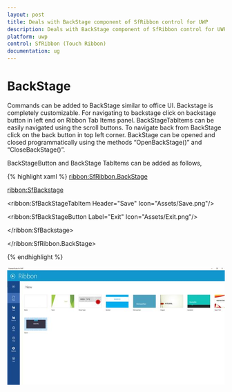 ```yaml
---
layout: post
title: Deals with BackStage component of SfRibbon control for UWP
description: Deals with BackStage component of SfRibbon control for UWP
platform: uwp
control: SfRibbon (Touch Ribbon)
documentation: ug
---
```


# BackStage

Commands can be added to BackStage similar to office UI. Backstage is completely customizable. For navigating to backstage click on backstage button in left end on Ribbon Tab Items panel. BackStageTabItems can be easily navigated using the scroll buttons. To navigate back from BackStage click on the back button in top left corner. BackStage can be opened and closed programmatically using the methods “OpenBackStage()” and “CloseBackStage()”.

BackStageButton and BackStage TabItems can be added as follows,


{% highlight xaml %}
<ribbon:SfRibbon.BackStage>

<ribbon:SfBackstage>

<ribbon:SfBackStageTabItem Header="Save" Icon="Assets/Save.png"/>

<ribbon:SfBackStageButton Label="Exit" Icon="Assets/Exit.png"/>

</ribbon:SfBackstage>

</ribbon:SfRibbon.BackStage>



{% endhighlight %}

![](BackStage_images/BackStage_img1.jpeg)


